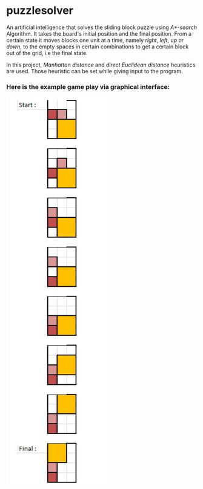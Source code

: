 # puzzlesolver

An artificial intelligence that solves the sliding block puzzle using _A*-search_ Algorithm. It takes the board's initial position and the final position. From a certain state it moves blocks one unit at a time, namely _right_, _left_, _up_ or _down_, to the empty spaces in certain combinations to get a certain block out of the grid, i.e the final state. 

In this project, _Manhattan distance_ and _direct Euclidean distance_ heuristics are used. Those heuristic can be set while giving input to the program.

### Here is the example game play via graphical interface:
![alt text][example-game-play]

[example-game-play]: https://github.com/swifthfg/puzzlesolver/blob/master/resources/example-game-play.png